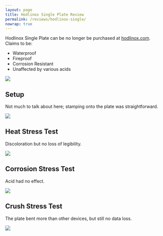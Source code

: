 ```yaml
---
layout: page
title: Hodlinox Single Plate Review
permalink: /reviews/hodlinox-single/
nowrap: true
---
```

Hodlinox Single Plate can be no longer be purchased at <a href="https://hodlinox.com/">hodlinox.com</a>. Claims to be:
<ul>
	<li>Waterproof</li>
	<li>Fireproof</li>
	<li>Corrosion Resistant</li>
	<li>Unaffected by various acids</li>
</ul>

<img src="../../img/devices/hodlinox_single_new.jpeg" />

## Setup

Not much to talk about here; stamping onto the plate was straightforward.

<img src="../../img/devices/hodlinox_single_setup.jpeg" />

## Heat Stress Test

Discoloration but no loss of legibility.

<img src="../../img/devices/hodlinox_single_heat.jpeg" />

## Corrosion Stress Test

Acid had no effect.

<img src="../../img/devices/hodlinox_single_acid.jpeg" />

## Crush Stress Test

The plate bent more than other devices, but still no data loss.

<img src="../../img/devices/hodlinox_single_crush.jpeg" />
